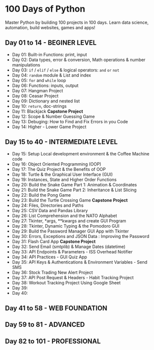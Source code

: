 # 100 Days of Python
Master Python by building 100 projects in 100 days. 
Learn data science, automation, build websites, games and apps!

## Day 01 to 14 - BEGINER LEVEL
- Day 01: Built-in Functions: print, input
- Day 02: Data types, error & conversion, Math operations & number manipulations
- Day 03: `if` / `elif` / `else` & logical operators: `and` `or` `not`
- Day 04: `random` module & List and index 
- Day 05: `for` and `while` loop 
- Day 06: Functions: inputs, output
- Day 07: Hangman Project
- Day 08: Ceasar Project
- Day 09: Dictionary and nested list 
- Day 10: `return`, doc-strings
- Day 11: Blackjack **Capstone Project**
- Day 12: Scope & Number Guessing Game
- Day 13: Debuging: How to Find and Fix Errors in you Code
- Day 14: Higher - Lower Game Project

## Day 15 to 40 - INTERMEDIATE LEVEL
- Day 15: Setup Local development environment & the Coffee Machine code
- Day 16: Object Oriented Programming (OOP)
- Day 17: The Quiz Project & the Benefits of OOP 
- Day 18: Turtle & the Graphical User Interface (GUI)
- Day 19: Instances, State and Higher Order Functions
- Day 20: Build the Snake Game Part 1: Animation & Coordinates
- Day 21: Build the Snake Game Part 2: Inheritance & List Slicing
- Day 22: Build the Pong Game
- Day 23: Build the Turtle Crossing Game **Capstone Project**
- Day 24: Files, Directories and Paths 
- Day 25: CSV Data and Pandas Library 
- Day 26: List Comprehension and the NATO Alphabet
- Day 27: Tkinter, *args, **kwargs and create GUI Program
- Day 28: Tkinter, Dynamic Typing & the Pomodoro GUI 
- Day 29: Build the Password Manager GUI App with Tkinter
- Day 30: Errors, Exceptions and JSON Data : Improving the Password 
- Day 31: Flash Card App **Capstone Project**
- Day 32: Send Email (smtplib) & Manage Dates (datetime)
- Day 33: API Endpoints & Parameters - ISS Overhead Notifier
- Day 34: API Practices - GUI Quiz App
- Day 35: API Keys & Authentications & Environment Variables - Send SMS 
- Day 36: Stock Trading New Alert Project
- Day 37: API Post Request & Headers - Habit Tracking Project
- Day 38: Workout Tracking Project Using Google Sheet 
- Day 39:
- Day 40: 

## Day 41 to 58 - WEB FOUNDATION

## Day 59 to 81 - ADVANCED

## Day 82 to 101 - PROFESSIONAL 

